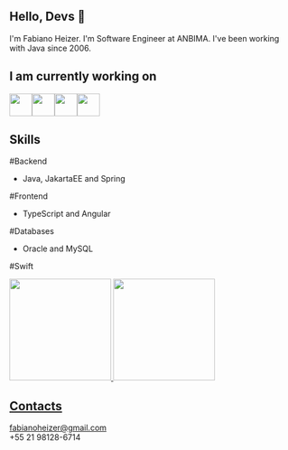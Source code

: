 ## Hello, Devs 👋
I'm Fabiano Heizer. I'm Software Engineer at ANBIMA. I've been working with Java since 2006.

## I am currently working on 
<img src="https://cdn.jsdelivr.net/gh/devicons/devicon/icons/java/java-original-wordmark.svg" width="40" height="40"/><img src="https://cdn.jsdelivr.net/gh/devicons/devicon/icons/typescript/typescript-original.svg" width="40" height="40"/><img src="https://cdn.jsdelivr.net/gh/devicons/devicon/icons/angularjs/angularjs-original.svg" width="40" height="40"/><img src="https://cdn.jsdelivr.net/gh/devicons/devicon/icons/swift/swift-original.svg" width="40" height="40"/>

## Skills
#Backend
- Java, JakartaEE and Spring

#Frontend
- TypeScript and Angular

#Databases
- Oracle and MySQL

#Swift


<div>
<a href="https://github.com/seu-usuário-aqui">
<img height="180em" src="https://github-readme-stats.vercel.app/api/top-langs/?username=fabianoheizer&layout=compact&langs_count=7&theme=dracula"/>
<img height="180em" src="https://github-readme-stats.vercel.app/api?username=fabianoheizer&show_icons=true&theme=dracula&include_all_commits=true&count_private=true"/>
</div>

## Contacts
fabianoheizer@gmail.com <br>
+55 21 98128-6714
